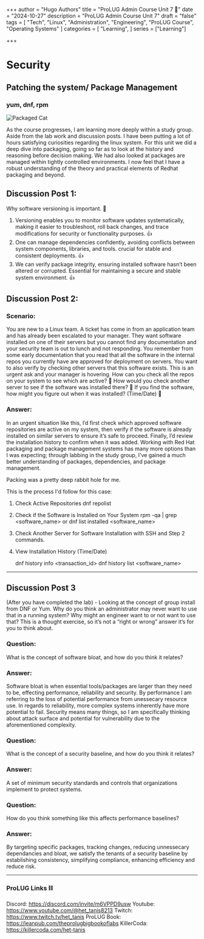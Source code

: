 +++
author = "Hugo Authors"
title = "ProLUG Admin Course Unit 7 🐧"
date = "2024-10-27"
description = "ProLUG Admin Course Unit 7"
draft = "false"
tags = [
  "Tech", "Linux", "Administration", "Engineering", "ProLUG Course", "Operating Systems"
]
categories = [
    "Learning",
]
series = ["Learning"]

+++

<!--more-->

# Security
## Patching the system/ Package Management
### yum, dnf, rpm

![Packaged Cat](https://trevorsmale.github.io/techblog/images/PACU7/CatPackage.jpg)

As the course progresses, I am learning more deeply within a study group. Aside from the lab work and discussion posts. I have been putting a lot of hours satisfying curiosities regarding the linux system.
For this unit we did a deep dive into packaging, going so far as to look at the history and reasoning before decision making. We had also looked at packages are managed within tightly controlled environments.
I now feel that I have a robust understanding of the theory and practical elements of Redhat packaging and beyond.

## Discussion Post 1: 

Why software versioning is important. 🤔

1. Versioning enables you to monitor software updates systematically, making it easier to troubleshoot, roll back changes, and trace modifications for security or functionality purposes. 👍
2. One can manage dependencies confidently, avoiding conflicts between system components, libraries, and tools. crucial for stable and consistent deployments. 👍
3. We can verify package integrity, ensuring installed software hasn’t been altered or corrupted. Essential for maintaining a secure and stable system environment. 👍

## Discussion Post 2: 

### Scenario: 

You are new to a Linux team. A ticket has come in from an application team and has already been escalated to your manager. They want software installed on one of their servers but you cannot find any documentation and your security team is out to lunch and not responding. You remember from some early documentation that you read that all the software in the internal repos you currently have are approved for deployment on servers. You want to also verify by checking other servers that this software exists. This is an urgent ask and your manager is hovering.
How can you check all the repos on your system to see which are active? 🤔
How would you check another server to see if the software was installed there? 🤔
If you find the software, how might you figure out when it was installed? (Time/Date) 🤔

### Answer: 

In an urgent situation like this, I’d first check which approved software repositories are active on my system, 
then verify if the software is already installed on similar servers to ensure it’s safe to proceed. Finally, I’d review the installation history to confirm when it was 
added. Working with Red Hat packaging and package management systems has many more options than I was expecting; through labbing in the study group, 
I’ve gained a much better understanding of packages, dependencies, and package management.

Packing was a pretty deep rabbit hole for me. 

This is the process I'd follow for this case:

1. Check Active Repositories
    dnf repolist  

2. Check if the Software is Installed on Your System
    rpm -qa | grep <software_name>
    or
    dnf list installed <software_name> 

3. Check Another Server for Software Installation with SSH and Step 2 commands.

4. View Installation History (Time/Date)

    dnf history info <transaction_id>
    dnf history list <software_name> 

---

## Discussion Post 3 

(After you have completed the lab) - Looking at the concept of group install from DNF or Yum. Why do you think an administrator may never want to use that in a running system? Why might an engineer want to or not want to use that? This is a thought exercise, so it’s not a “right or wrong” answer it’s for you to think about.

### Question: 

What is the concept of software bloat, and how do you think it relates?

### Answer: 

Software bloat is when essential tools/packages are larger than they need to be, effecting performance, reliability and security. By performance I am referring to the loss of potential performance from unessecary resource use. In regards to reliability, more complex systems inherently have more potential to fail. Security means many things, so I am specifically thinking about attack surface and potential for vulnerability due to the aforementioned complexity. 

### Question: 

What is the concept of a security baseline, and how do you think it relates?

### Answer: 

A set of minimum security standards and controls that organizations implement to protect systems. 

### Question: 

How do you think something like this affects performance baselines? 

### Answer: 

By targeting specific packages, tracking changes, reducing unnessecary dependancies and bloat, we satisfy the tenants of a security baseline by establishing consistency, simplifying compliance, enhancing efficiency and reduce risk.

---

### ProLUG Links ⛓️

Discord: https://discord.com/invite/m6VPPD9usw
Youtube: https://www.youtube.com/@het_tanis8213
Twitch: https://www.twitch.tv/het_tanis
ProLUG Book: https://leanpub.com/theprolugbigbookoflabs
KillerCoda: https://killercoda.com/het-tanis


[^1]: MITRE | ATT&CK [Site](https://attack.mitre.org/) Knowledge Base.